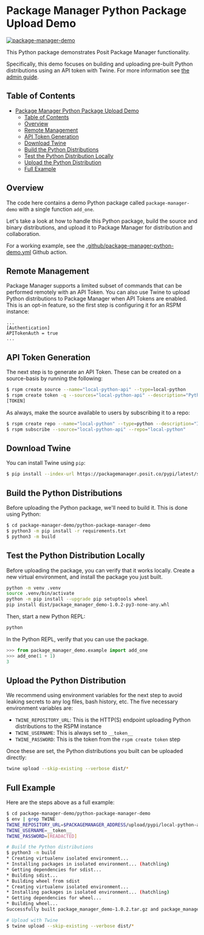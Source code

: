 # Package Manager Python Package Upload Demo

[![package-manager-demo](https://github.com/rstudio/package-manager-demo/actions/workflows/package-manager-python-demo.yml/badge.svg)](https://github.com/rstudio/package-manager-demo/actions/workflows/package-manager-python-demo.yml)

This Python package demonstrates Posit Package Manager functionality.

Specifically, this demo focuses on building and uploading pre-built Python distributions using an API token with Twine. For more information see [the admin guide](https://docs.posit.co/rspm/admin/getting-started/configuration/#quickstart-local-python).

## Table of Contents

- [Package Manager Python Package Upload Demo](#package-manager-python-package-upload-demo)
  - [Table of Contents](#table-of-contents)
  - [Overview](#overview)
  - [Remote Management](#remote-management)
  - [API Token Generation](#api-token-generation)
  - [Download Twine](#download-twine)
  - [Build the Python Distributions](#build-the-python-distributions)
  - [Test the Python Distribution Locally](#test-the-python-distribution-locally)
  - [Upload the Python Distribution](#upload-the-python-distribution)
  - [Full Example](#full-example)

## Overview

The code here contains a demo Python package called `package-manager-demo` with a single function `add_one`.

Let's take a look at how to handle this Python package, build the source and binary distributions, and upload it to
Package Manager for distribution and collaboration.

For a working example, see the [.github/package-manager-python-demo.yml](.github/workflows/package-manager-python-demo.yml) Github action.


## Remote Management

Package Manager supports a limited subset of commands that can be performed remotely with an API Token. You can also use
Twine to upload Python distributions to Package Manager when API Tokens are enabled. This is an
opt-in feature, so the first step is configuring it for an RSPM instance:

```gcfg
...
[Authentication]
APITokenAuth = true
...
```

## API Token Generation

The next step is to generate an API Token. These can be created on a source-basis by running the following:

```bash
$ rspm create source --name="local-python-api" --type=local-python
$ rspm create token -q --sources="local-python-api" --description="Python source that contains remotely uploaded packages"
[TOKEN]
```

As always, make the source available to users by subscribing it to a repo:
```bash
$ rspm create repo --name="local-python" --type=python --description="Internal Python Packages"
$ rspm subscribe --source="local-python-api" --repo="local-python"
```

## Download Twine

You can install Twine using `pip`:

```bash
$ pip install --index-url https://packagemanager.posit.co/pypi/latest/simple twine
```

## Build the Python Distributions

Before uploading the Python package, we'll need to build it. This is done using Python:

```bash
$ cd package-manager-demo/python-package-manager-demo
$ python3 -m pip install -r requirements.txt
$ python3 -m build
```

## Test the Python Distribution Locally

Before uploading the package, you can verify that it works locally. Create a new virtual environment, and install the package you just built.

```bash
python -m venv .venv
source .venv/bin/activate
python -m pip install --upgrade pip setuptools wheel
pip install dist/package_manager_demo-1.0.2-py3-none-any.whl
```

Then, start a new Python REPL:

```bash
python
```

In the Python REPL, verify that you can use the package.

```python
>>> from package_manager_demo.example import add_one
>>> add_one(1 + 1)
3
```

## Upload the Python Distribution

We recommend using environment variables for the next step to avoid leaking secrets to
any log files, bash history, etc. The five necessary environment variables are:

- `TWINE_REPOSITORY_URL`: This is the HTTP(S) endpoint uploading Python distributions to the RSPM instance
- `TWINE_USERNAME`: This is always set to `__token__`
- `TWINE_PASSWORD`: This is the token from the `rspm create token` step

Once these are set, the Python distributions you built can be uploaded directly:

```bash
twine upload --skip-existing --verbose dist/*
```

## Full Example

Here are the steps above as a full example:

```bash
$ cd package-manager-demo/python-package-manager-demo
$ env | grep TWINE
TWINE_REPOSITORY_URL=$PACKAGEMANAGER_ADDRESS/upload/pypi/local-python-api
TWINE_USERNAME=__token__
TWINE_PASSWORD=[READACTED]

# Build the Python distributions
$ python3 -m build
* Creating virtualenv isolated environment...
* Installing packages in isolated environment... (hatchling)
* Getting dependencies for sdist...
* Building sdist...
* Building wheel from sdist
* Creating virtualenv isolated environment...
* Installing packages in isolated environment... (hatchling)
* Getting dependencies for wheel...
* Building wheel...
Successfully built package_manager_demo-1.0.2.tar.gz and package_manager_demo-1.0.2-py3-none-any.whl

# Upload with Twine
$ twine upload --skip-existing --verbose dist/*
```
